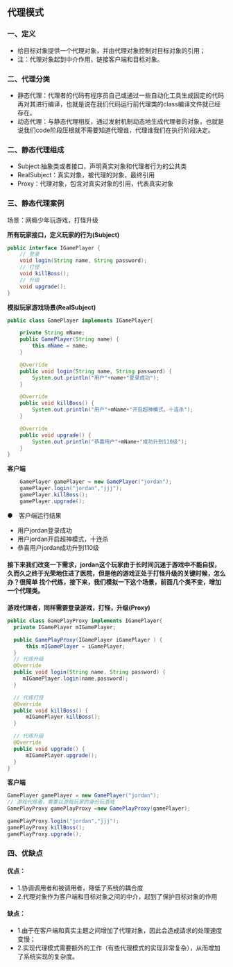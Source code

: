## 代理模式
### 一、定义
- 给目标对象提供一个代理对象，并由代理对象控制对目标对象的引用；
- 注：代理对象起到中介作用，链接客户端和目标对象。
### 二、代理分类
- 静态代理：代理者的代码有程序员自己或通过一些自动化工具生成固定的代码再对其进行编译，也就是说在我们代码运行前代理类的class编译文件就已经存在。
- 动态代理：与静态代理相反，通过发射机制动态地生成代理者的对象，也就是说我们code阶段压根就不需要知道代理谁，代理谁我们在执行阶段决定。

### 二、静态代理组成
- Subject:抽象类或者接口，声明真实对象和代理者行为的公共类
- RealSubject：真实对象，被代理的对象，最终引用
- Proxy：代理对象，包含对真实对象的引用，代表真实对象

### 三、静态代理案例
场景：网瘾少年玩游戏，打怪升级

**所有玩家接口，定义玩家的行为(Subject)**
```java
public interface IGamePlayer {
    // 登录
    void login(String name, String password);
    // 打怪
    void killBoss();
    // 升级
    void upgrade();
}
```

**模拟玩家游戏场景(RealSubject)**

```java
public class GamePlayer implements IGamePlayer{

    private String mName;
    public GamePlayer(String name) {
        this.mName = name;
    }

    @Override
    public void login(String name, String password) {
        System.out.println("用户"+name+"登录成功");
    }

    @Override
    public void killBoss() {
        System.out.println("用户"+mName+"开启超神模式，十连杀");
    }

    @Override
    public void upgrade() {
        System.out.println("恭喜用户"+mName+"成功升到110级");
    }
}
```
**客户端**

```java
    GamePlayer gamePlayer = new GamePlayer("jordan");
    gamePlayer.login("jordan","jjj");
    gamePlayer.killBoss();
    gamePlayer.upgrade();
 ```
●　客户端运行结果

 - 用户jordan登录成功
 - 用户jordan开启超神模式，十连杀
 - 恭喜用户jordan成功升到110级

 #### 接下来我们改变一下需求，jordan这个玩家由于长时间沉迷于游戏中不能自拔，久而久之终于光荣地住进了医院，但是他的游戏正处于打怪升级的关键时候，怎么办？很简单 找个代练，接下来，我们模拟一下这个场景，前面几个类不变，增加一个代理类。

**游戏代理者，同样需要登录游戏，打怪，升级(Proxy)**

```java
public class GamePlayProxy implements IGamePlayer{
  private IGamePlayer mIGamePlayer;

  public GamePlayProxy(IGamePlayer iGamePlayer ) {
      this.mIGamePlayer = iGamePlayer;
  }
  // 代练升级
  @Override
  public void login(String name, String password) {
     mIGamePlayer.login(name,password);
  }

  // 代练打怪
  @Override
  public void killBoss() {
      mIGamePlayer.killBoss();
  }

  // 代练升级
  @Override
  public void upgrade() {
      mIGamePlayer.upgrade();
  }
}
```

**客户端**

```java
GamePlayer gamePlayer = new GamePlayer("jordan");
// 游戏代练者，需要以游戏玩家的身份玩游戏
GamePlayProxy gamePlayProxy =new GamePlayProxy(gamePlayer);

gamePlayProxy.login("jordan","jjj");
gamePlayProxy.killBoss();
gamePlayProxy.upgrade();
```


### 四、优缺点
#### 优点：
- 1.协调调用者和被调用者，降低了系统的耦合度
- 2.代理对象作为客户端和目标对象之间的中介，起到了保护目标对象的作用
#### 缺点：
- 1.由于在客户端和真实主题之间增加了代理对象，因此会造成请求的处理速度变慢；
- 2.实现代理模式需要额外的工作（有些代理模式的实现非常复杂），从而增加了系统实现的复杂度。